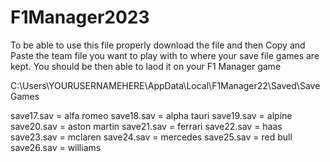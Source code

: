 # F1Manager2023

To be able to use this file properly download the file and then Copy and Paste the team file you want to play with to where your save file games are kept. You should be then able to laod it on your F1 Manager game

C:\Users\YOURUSERNAMEHERE\AppData\Local\F1Manager22\Saved\SaveGames

save17.sav = alfa romeo
save18.sav = alpha tauri
save19.sav = alpine
save20.sav = aston martin
save21.sav = ferrari
save22.sav = haas
save23.sav = mclaren
save24.sav = mercedes
save25.sav = red bull
save26.sav = williams
